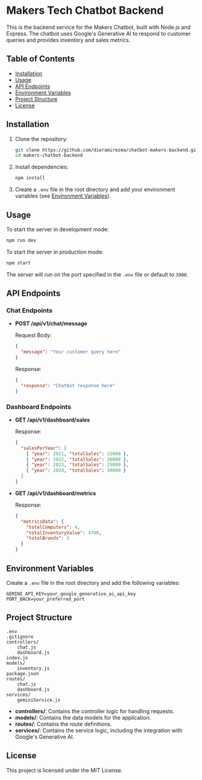 # Makers Tech Chatbot Backend

This is the backend service for the Makers Chatbot, built with Node.js and Express. The chatbot uses Google's Generative AI to respond to customer queries and provides inventory and sales metrics.

## Table of Contents

- [Installation](#installation)
- [Usage](#usage)
- [API Endpoints](#api-endpoints)
- [Environment Variables](#environment-variables)
- [Project Structure](#project-structure)
- [License](#license)

## Installation

1. Clone the repository:
    ```sh
    git clone https://github.com/dieramirezma/chatbot-makers-backend.git
    cd makers-chatbot-backend
    ```

2. Install dependencies:
    ```sh
    npm install
    ```

3. Create a `.env` file in the root directory and add your environment variables (see [Environment Variables](#environment-variables)).

## Usage

To start the server in development mode:
```sh
npm run dev
```

To start the server in production mode:
```sh
npm start
```

The server will run on the port specified in the `.env` file or default to `3900`.

## API Endpoints

### Chat Endpoints

- **POST /api/v1/chat/message**

  Request Body:
  ```json
  {
    "message": "Your customer query here"
  }
  ```

  Response:
  ```json
  {
    "response": "Chatbot response here"
  }
  ```

### Dashboard Endpoints

- **GET /api/v1/dashboard/sales**

  Response:
  ```json
  {
    "salesPerYear": [
      { "year": 2021, "totalSales": 15000 },
      { "year": 2022, "totalSales": 20000 },
      { "year": 2023, "totalSales": 25000 },
      { "year": 2024, "totalSales": 30000 }
    ]
  }
  ```

- **GET /api/v1/dashboard/metrics**

  Response:
  ```json
  {
    "metricsData": {
      "totalComputers": 4,
      "totalInventoryValue": 4700,
      "totalBrands": 3
    }
  }
  ```

## Environment Variables

Create a 
`.env`
 file in the root directory and add the following variables:

```env
GEMINI_API_KEY=your_google_generative_ai_api_key
PORT_BACK=your_preferred_port
```

## Project Structure

```
.env
.gitignore
controllers/
    chat.js
    dashboard.js
index.js
models/
    inventory.js
package.json
routes/
    chat.js
    dashboard.js
services/
    geminiService.js
```

- **controllers/**: Contains the controller logic for handling requests.
- **models/**: Contains the data models for the application.
- **routes/**: Contains the route definitions.
- **services/**: Contains the service logic, including the integration with Google's Generative AI.

## License

This project is licensed under the MIT License.
